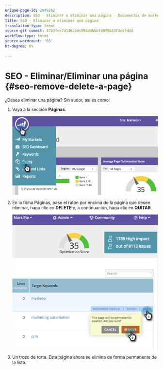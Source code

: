 ```yaml
---
unique-page-id: 2949262
description: SEO - Eliminar o eliminar una página - Documentos de marketing - Documentación del producto
title: SEO - Eliminar o eliminar una página
translation-type: tm+mt
source-git-commit: 47b2fee7d146c3dc558d4bbb10070683f4cdfd3d
workflow-type: tm+mt
source-wordcount: '63'
ht-degree: 0%

---
```



# SEO - Eliminar/Eliminar una página {#seo-remove-delete-a-page}

¿Desea eliminar una página? Sin sudor, así es como:

1. Vaya a la sección **Páginas**.

   ![](assets/image2014-9-18-13-3a58-3a33.png)

1. En la ficha Páginas, pase el ratón por encima de la página que desee eliminar, haga clic en **DELETE** y, a continuación, haga clic en **QUITAR**.

   ![](assets/image2014-9-18-13-3a58-3a39.png)

1. Un trozo de torta. Esta página ahora se elimina de forma permanente de la lista.

